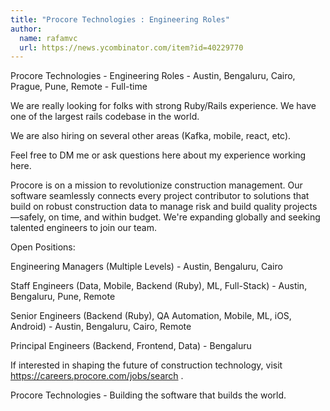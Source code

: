 ```yaml
---
title: "Procore Technologies : Engineering Roles"
author:
  name: rafamvc
  url: https://news.ycombinator.com/item?id=40229770
---
```

Procore Technologies - Engineering Roles - Austin, Bengaluru, Cairo, Prague, Pune, Remote - Full-time

We are really looking for folks with strong Ruby&#x2F;Rails experience. We have one of the largest rails codebase in the world.

We are also hiring on several other areas (Kafka, mobile, react, etc).

Feel free to DM me or ask questions here about my experience working here.

Procore is on a mission to revolutionize construction management. Our software seamlessly connects every project contributor to solutions that build on robust construction data to manage risk and build quality projects—safely, on time, and within budget. We&#x27;re expanding globally and seeking talented engineers to join our team.

Open Positions:

Engineering Managers (Multiple Levels) - Austin, Bengaluru, Cairo

Staff Engineers (Data, Mobile, Backend (Ruby), ML, Full-Stack) - Austin, Bengaluru, Pune, Remote

Senior Engineers (Backend  (Ruby), QA Automation, Mobile, ML, iOS, Android) - Austin, Bengaluru, Cairo, Remote

Principal Engineers (Backend, Frontend, Data) - Bengaluru

If interested in shaping the future of construction technology, visit <a href="https:&#x2F;&#x2F;careers.procore.com&#x2F;jobs&#x2F;search" rel="nofollow">https:&#x2F;&#x2F;careers.procore.com&#x2F;jobs&#x2F;search</a> .

Procore Technologies - Building the software that builds the world.
